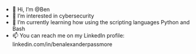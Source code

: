 - 👋 Hi, I’m @Ben
- 👀 I’m interested in cybersecurity
- 🌱 I’m currently learning how using the scripting languages Python and Bash
- 📫 You can reach me on my LinkedIn profile: linkedin.com/in/benalexanderpassmore

<!---
BenAlexPass/BenAlexPass is a ✨ special ✨ repository because its `README.md` (this file) appears on your GitHub profile.
You can click the Preview link to take a look at your changes.
--->
